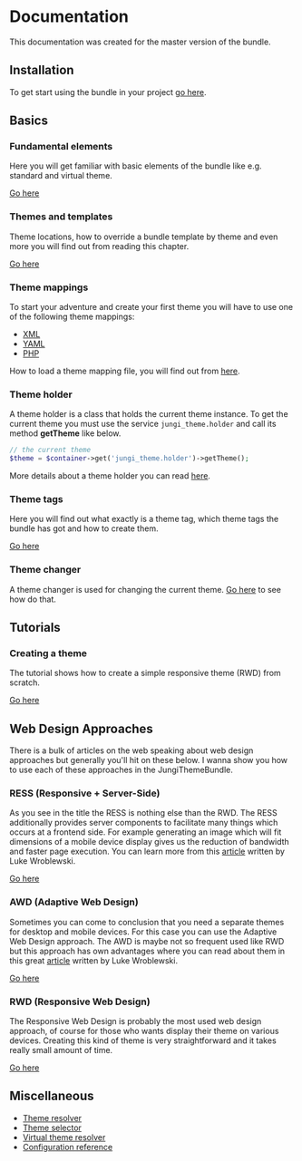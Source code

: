 Documentation
=============

This documentation was created for the master version of the bundle.

Installation
------------

To get start using the bundle in your project [go here](https://github.com/piku235/JungiThemeBundle/tree/master/Resources/doc/installation.md).

Basics
------

### Fundamental elements

Here you will get familiar with basic elements of the bundle like e.g. standard and virtual theme.

[Go here](https://github.com/piku235/JungiThemeBundle/tree/master/Resources/doc/fundamental-elements.md)

### Themes and templates

Theme locations, how to override a bundle template by theme and even more you will find out from reading this chapter. 

[Go here](https://github.com/piku235/JungiThemeBundle/tree/master/Resources/doc/themes-and-templates.md)

### Theme mappings

To start your adventure and create your first theme you will have to use one of the following theme mappings:

* [XML](https://github.com/piku235/JungiThemeBundle/tree/master/Resources/doc/xml-theme-mapping.md)
* [YAML](https://github.com/piku235/JungiThemeBundle/tree/master/Resources/doc/yaml-theme-mapping.md)
* [PHP](https://github.com/piku235/JungiThemeBundle/tree/master/Resources/doc/php-theme-mapping.md)

How to load a theme mapping file, you will find out from [here](https://github.com/piku235/JungiThemeBundle/tree/master/Resources/doc/loading-theme-mapping.md).

### Theme holder

A theme holder is a class that holds the current theme instance. To get the current theme you must use the service `jungi_theme.holder`
and call its method **getTheme** like below.

```php
// the current theme
$theme = $container->get('jungi_theme.holder')->getTheme();
```

More details about a theme holder you can read [here](https://github.com/piku235/JungiThemeBundle/tree/master/Resources/doc/theme-holder.md).

### Theme tags

Here you will find out what exactly is a theme tag, which theme tags the bundle has got and how to create them.

[Go here](https://github.com/piku235/JungiThemeBundle/tree/master/Resources/doc/theme-tags.md)

### Theme changer

A theme changer is used for changing the current theme. [Go here](https://github.com/piku235/JungiThemeBundle/tree/master/Resources/doc/theme-changer.md)
to see how do that.

Tutorials
---------

### Creating a theme

The tutorial shows how to create a simple responsive theme (RWD) from scratch.

[Go here](https://github.com/piku235/JungiThemeBundle/tree/master/Resources/doc/tutorials/creating-theme.md)

Web Design Approaches
---------------------

There is a bulk of articles on the web speaking about web design approaches but generally you'll hit on these below.
I wanna show you how to use each of these approaches in the JungiThemeBundle.

### RESS (Responsive + Server-Side)

As you see in the title the RESS is nothing else than the RWD. The RESS additionally provides server components to
facilitate many things which occurs at a frontend side. For example generating an image which will fit dimensions of
a mobile device display gives us the reduction of bandwidth and faster page execution. You can learn more from this
[article](http://www.lukew.com/ff/entry.asp?1392) written by Luke Wroblewski.

[Go here](https://github.com/piku235/JungiThemeBundle/tree/master/Resources/doc/ress.md)

### AWD (Adaptive Web Design)

Sometimes you can come to conclusion that you need a separate themes for desktop and mobile devices. For this case you can
use the Adaptive Web Design approach. The AWD is maybe not so frequent used like RWD but this approach has own advantages
where you can read about them in this great [article](http://www.lukew.com/ff/entry.asp?1562) written by Luke Wroblewski.

[Go here](https://github.com/piku235/JungiThemeBundle/tree/master/Resources/doc/awd.md)

### RWD (Responsive Web Design)

The Responsive Web Design is probably the most used web design approach, of course for those who wants display their
theme on various devices. Creating this kind of theme is very straightforward and it takes really small amount of time.

[Go here](https://github.com/piku235/JungiThemeBundle/tree/master/Resources/doc/rwd.md)

Miscellaneous
-------------

* [Theme resolver](https://github.com/piku235/JungiThemeBundle/tree/master/Resources/doc/theme-resolver.md)
* [Theme selector](https://github.com/piku235/JungiThemeBundle/tree/master/Resources/doc/theme-selector.md)
* [Virtual theme resolver](https://github.com/piku235/JungiThemeBundle/blob/master/Resources/doc/virtual-theme-resolver.md)
* [Configuration reference](https://github.com/piku235/JungiThemeBundle/tree/master/Resources/doc/configuration.md)
